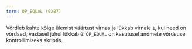 ```yaml
---
term: OP_EQUAL (0X87)
---
```


Võrdleb kahte kõige ülemist väärtust virnas ja lükkab virnale `1`, kui need on võrdsed, vastasel juhul lükkab `0`. `OP_EQUAL` on kasutusel andmete võrdsuse kontrollimiseks skriptis.